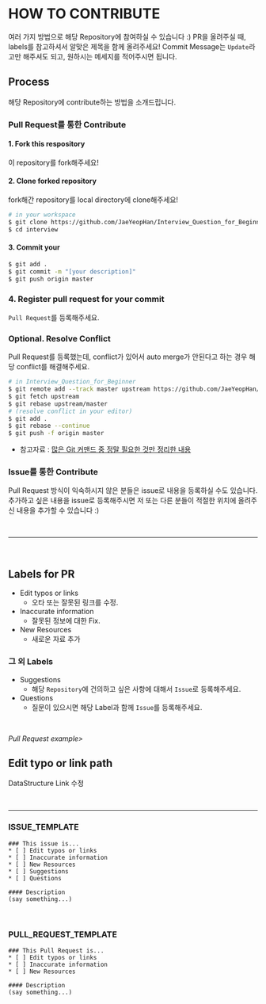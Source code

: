 # HOW TO CONTRIBUTE
여러 가지 방법으로 해당 Repository에 참여하실 수 있습니다 :)
PR을 올려주실 때, labels를 참고하셔서 알맞은 제목을 함께 올려주세요!
Commit Message는 `Update`라고만 해주셔도 되고, 원하시는 메세지를 적어주시면 됩니다.

## Process
해당 Repository에 contribute하는 방법을 소개드립니다.

### Pull Request를 통한 Contribute
#### 1. Fork this respository
이 repository를 fork해주세요!

#### 2. Clone forked repository
fork해간 repository를 local directory에 clone해주세요!
```bash
# in your workspace
$ git clone https://github.com/JaeYeopHan/Interview_Question_for_Beginner interview
$ cd interview
```

#### 3. Commit your
```bash
$ git add .
$ git commit -m "[your description]"
$ git push origin master
```

### 4. Register pull request for your commit
`Pull Request`를 등록해주세요.

### Optional. Resolve Conflict
Pull Request를 등록했는데, conflict가 있어서 auto merge가 안된다고 하는 경우 해당 conflict를 해결해주세요.
```bash
# in Interview_Question_for_Beginner
$ git remote add --track master upstream https://github.com/JaeYeopHan/Interview_Question_for_Beginner
$ git fetch upstream
$ git rebase upstream/master
# (resolve conflict in your editor)
$ git add .
$ git rebase --continue
$ git push -f origin master
```
* 참고자료 : [많은 Git 커맨드 중 정말 필요한 것만 정리한 내용](https://github.com/JaeYeopHan/Minimal_Git_command)

### Issue를 통한 Contribute
Pull Request 방식이 익숙하시지 않은 분들은 issue로 내용을 등록하실 수도 있습니다. 추가하고 싶은 내용을 issue로 등록해주시면 저 또는 다른 분들이 적절한 위치에 올려주신 내용을 추가할 수 있습니다 :)

</br>

---

</br>

## Labels for PR
* Edit typos or links
  * 오타 또는 잘못된 링크를 수정.
* Inaccurate information
  * 잘못된 정보에 대한 Fix.
* New Resources
  * 새로운 자료 추가

### 그 외 Labels
* Suggestions
  * 해당 `Repository`에 건의하고 싶은 사항에 대해서 `Issue`로 등록해주세요.
* Questions
  * 질문이 있으시면 해당 Label과 함께 `Issue`를 등록해주세요.

</br>

_Pull Request example>_
## Edit typo or link path
DataStructure Link 수정

</br>

---

### ISSUE_TEMPLATE
```
### This issue is...
* [ ] Edit typos or links
* [ ] Inaccurate information
* [ ] New Resources
* [ ] Suggestions
* [ ] Questions

#### Description
(say something...)

```

</br>

### PULL_REQUEST_TEMPLATE
```
### This Pull Request is...
* [ ] Edit typos or links
* [ ] Inaccurate information
* [ ] New Resources

#### Description
(say something...)

```
